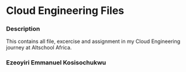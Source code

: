 # Cloud Engineering Files

### Description 

This contains all file, excercise and assignment in my  Cloud Engineering journey at Altschool Africa.


### Ezeoyiri Emmanuel Kosisochukwu
